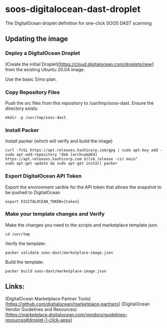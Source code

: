 # soos-digitalocean-dast-droplet
The DigitalOcean droplet definition for one-click SOOS DAST scanning

## Updating the image

### Deploy a DigitalOcean Droplet

(Create the initial Droplet)[https://cloud.digitalocean.com/droplets/new] from the existing Ubuntu 20.04 image.

Use the basic 5/mo plan.

### Copy Repository Files
Push the src files from this repository to /usr/tmp/soos-dast. Ensure the directory exists:

```
mkdir -p /usr/tmp/soos-dast
```

### Install Packer
Install packer (which will verify and build the image)

```
curl -fsSL https://apt.releases.hashicorp.com/gpg | sudo apt-key add -
sudo apt-add-repository "deb [arch=amd64] https://apt.releases.hashicorp.com $(lsb_release -cs) main"
sudo apt-get update && sudo apt-get install packer

```

### Export DigitalOcean API Token
Export the environment varible for the API token that allows the snapshot to be pushed to DigitalOcean

```
export DIGITALOCEAN_TOKEN={token}

```

### Make your template changes and Verify
Make the changes you need to the scripts and marketplace template json.
```
cd /usr/tmp

```

Verify the template:
```
packer validate soos-dast/marketplace-image.json

```

Build the template:
```
packer build soos-dast/marketplace-image.json

```



## Links:
(DigitalOcean Marketplace Partner Tools)[https://github.com/digitalocean/marketplace-partners]
(DigitalOcean Vendor Guidelines and Resources)[https://marketplace.digitalocean.com/vendors/guidelines-resources#droplet-1-click-apps]
